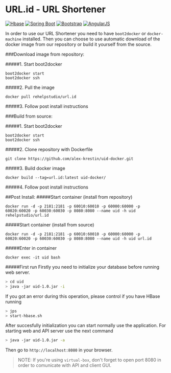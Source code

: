 # URL.id - URL Shortener

[![Hbase](https://img.shields.io/badge/hbase-1.1.0.1-orange.svg)](http://hbase.apache.org/)
[![Spring Boot](https://img.shields.io/badge/Spring%20Boot-2.3.4-brightgreen.svg)](http://projects.spring.io/spring-boot/)
[![Bootstrap](https://img.shields.io/badge/Bootstrap-3.3.5-brightgreen.svg)](http://getbootstrap.com/)
[![AngularJS](https://img.shields.io/badge/AngularJS-1.4.1-blue.svg)](https://angularjs.org/)

In order to use our URL Shortener you need to have `boot2docker` or `docker-machine` installed.
Then you can choose to use automatic download of the docker image from our repository or build it yourself from the source.

###Download image from repository:

#####1. Start boot2docker
```
boot2docker start
boot2docker ssh
```
#####2. Pull the image
```
docker pull rehelpstudio/url.id
```
#####3. Follow post install instructions

###Build from source:

#####1. Start boot2docker
```
boot2docker start
boot2docker ssh
```
#####2. Clone repository with Dockerfile
```
git clone https://github.com/alex-krestin/uid-docker.git
```
#####3. Build docker image
```
docker build --tag=url.id:latest uid-docker/
```
#####4. Follow post install instructions

##Post Install:
#####Start container (install from repository)
```
docker run -d -p 2181:2181 -p 60010:60010 -p 60000:60000 -p 60020:60020 -p 60030:60030 -p 8080:8080 --name uid -h uid rehelpstudio/url.id
```
#####Start container (install from source)
```
docker run -d -p 2181:2181 -p 60010:60010 -p 60000:60000 -p 60020:60020 -p 60030:60030 -p 8080:8080 --name uid -h uid url.id
```
#####Enter in container
```
docker exec -it uid bash
```
#####First run
Firstly you need to initialize your database before running web server.
```bash
> cd uid
> java -jar uid-1.0.jar -i
```
If you got an error during this operation, please control if you have HBase running
```bash
> jps
> start-hbase.sh
```
After succesfully initialization you can start normally use the application. For starting web and API server use the next command
```bash
> java -jar uid-1.0.jar -a
```
Then go to `http://localhost:8080` in your browser.

> NOTE:
> If you're using `virtual-box`, don't forget to open port 8080 in order to comunicate with API and client GUI.

